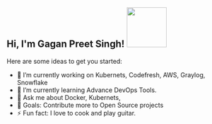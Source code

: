 ### <h2>Hi, I'm Gagan Preet Singh! <img src="https://media.giphy.com/media/gM5qFksULw54NMWyry/giphy.gif" width="90">


Here are some ideas to get you started:

- 🔭 I’m currently working on Kubernets, Codefresh, AWS, Graylog, Snowflake
- 🌱 I’m currently learning Advance DevOps Tools.
- 💬 Ask me about Docker, Kubernets, 
- 🥅 Goals: Contribute more to Open Source projects
- ⚡ Fun fact: I love to cook and play guitar. 

